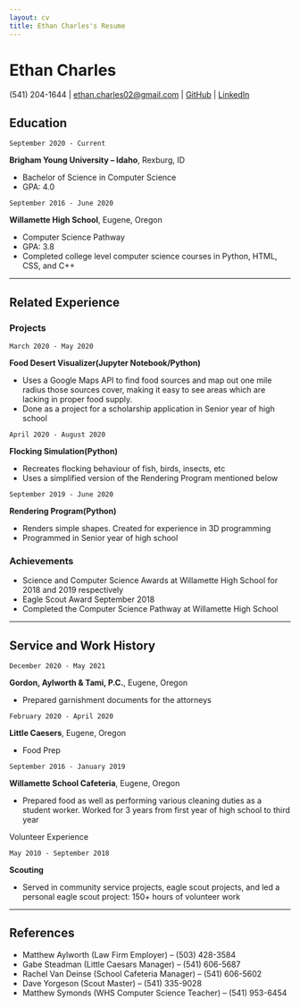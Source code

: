 ```yaml
---
layout: cv
title: Ethan Charles's Resume
---
```

# Ethan Charles

<div id="webaddress">
(541) 204-1644
| <a href="ethan.charles02@gmail.com">ethan.charles02@gmail.com</a>
| <a href="https://github.com/ethancharles02">GitHub</a>
| <a href="https://www.linkedin.com/in/ethancharles/">LinkedIn</a>
<!-- | <a href="https://byuidatascience.github.io/development.html">Data Science Program</a> -->
</div>

<!-- https://www.monique.tech/the-art-of-markdown -->


## Education

`September 2020 - Current`

__Brigham Young University – Idaho__, Rexburg, ID
- Bachelor of Science in Computer Science		
- GPA: 4.0

`September 2016 - June 2020`

 <!--- For now this is ok. Just wanted to note as you get further into college/gradute take your high school out. Include any languages or programs in a separate category. Maybe showcase any you have 3+ years of experience in. -->
__Willamette High School__, Eugene, Oregon
- Computer Science Pathway	
- GPA: 3.8
- Completed college level computer science courses in Python, HTML, CSS, and C++

____

## Related Experience

### Projects

 <!--- Very good section to show off some of your personal projects relevent to a future job. -->

`March 2020 - May 2020`

__Food Desert Visualizer(Jupyter Notebook/Python)__
- Uses a Google Maps API to find food sources and map out one mile radius those sources cover, making it easy to see areas which are lacking in proper food supply. 
- Done as a project for a scholarship application in Senior year of high school

`April 2020 - August 2020`

__Flocking Simulation(Python)__
- Recreates flocking behaviour of fish, birds, insects, etc
- Uses a simplified version of the Rendering Program mentioned below

`September 2019 - June 2020`

__Rendering Program(Python)__
- Renders simple shapes. Created for experience in 3D programming
- Programmed in Senior year of high school

### Achievements

- Science and Computer Science Awards at Willamette High School for 2018 and 2019 respectively
- Eagle Scout Award September 2018
- Completed the Computer Science Pathway at Willamette High School

____


## Service and Work History

`December 2020 - May 2021`

 <!--- I would like to see more description in your previous employment here. How are these revalent? -->
 <!--- Try to illustrate how the skills you learned at these jobs could be applied to a future career involving computer science -->
 
__Gordon, Aylworth & Tami, P.C.__, Eugene, Oregon	
- Prepared garnishment documents for the attorneys
 <!--- If applicable to the job, maybe something pertaining to using design cycle like process of "listening to the attorney needs, researching, creating garnishment documents, and repeating as necessary, to create high quality results." -->

`February 2020 - April 2020`

__Little Caesers__, Eugene, Oregon
- Food Prep 
 <!--- Again, if applicable to the job, could try to impliment something along the lines of "Carefully recorded customer requirements and created products based off of their criteria." -->

`September 2016 - January 2019`


__Willamette School Cafeteria__, Eugene, Oregon
- Prepared food as well as performing various cleaning duties as a student worker. Worked for 3 years from first year of high school to third year
 <!--- "Sought out items to be cleaned when there was down time" -->

Volunteer Experience

`May 2010 - September 2018`

__Scouting__
- Served in community service projects, eagle scout projects, and led a personal eagle scout project: 150+ hours of volunteer work

____

## References

- Matthew Aylworth (Law Firm Employer) – (503) 428-3584
- Gabe Steadman (Little Caesars Manager) – (541) 606-5687
- Rachel Van Deinse (School Cafeteria Manager) – (541) 606-5602
- Dave Yorgeson (Scout Master) – (541) 335-9028
- Matthew Symonds (WHS Computer Science Teacher) – (541) 953-6454


<!-- ### Footer

Last updated: July 2021 -->
